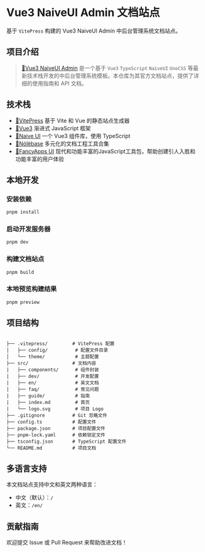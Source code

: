 # Vue3 NaiveUI Admin 文档站点

基于 `VitePress` 构建的 Vue3 NaiveUI Admin 中后台管理系统文档站点。

## 项目介绍

> [🔗Vue3 NaiveUI Admin](https://gitee.com/zimo493/vue3-naiveui-admin) 是一个基于 `Vue3` `TypeScript` `NaiveUI` `UnoCSS` 等最新技术栈开发的中后台管理系统模板。本仓库为其官方文档站点，提供了详细的使用指南和 API 文档。

## 技术栈

- [🔗VitePress](https://vitepress.dev/) 基于 Vite 和 Vue 的静态站点生成器
- [🔗Vue3](https://vuejs.org/) 渐进式 JavaScript 框架
- [🔗Naive UI](https://www.naiveui.com/) 一个 Vue3 组件库，使用 TypeScript
- [🔗Nólëbase](https://nolebase-integrations.ayaka.io/pages/zh-CN/) 多元化的文档工程工具合集
- [🔗FancyApps UI](https://fancyapps.com/) 现代和功能丰富的JavaScript工具包，帮助创建引人入胜和功能丰富的用户体验

## 本地开发

### 安装依赖

```bash
pnpm install
```

### 启动开发服务器

```bash
pnpm dev
```

### 构建文档站点

```bash
pnpm build
```

### 本地预览构建结果

```bash
pnpm preview
```

## 项目结构

```

├── .vitepress/         # VitePress 配置
│   ├── config/          # 配置文件目录
│   └── theme/           # 主题配置
├── src/                # 文档内容
|   ├── components/      # 组件封装
|   ├── dev/             # 开发配置
|   ├── en/              # 英文文档
|   ├── faq/             # 常见问题
|   ├── guide/           # 指南
|   ├── index.md         # 首页
|   └── logo.svg         # 项目 Logo
├── .gitignore          # Git 忽略文件
├── config.ts           # 配置文件
├── package.json        # 项目配置文件
├── pnpm-lock.yaml      # 依赖锁定文件
├── tsconfig.json       # TypeScript 配置文件
└── README.md           # 项目文档
```

## 多语言支持

本文档站点支持中文和英文两种语言：

- 中文（默认）：`/`
- 英文：`/en/`

## 贡献指南

欢迎提交 Issue 或 Pull Request 来帮助改进文档！
